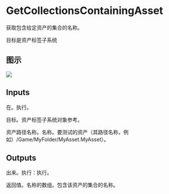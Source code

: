 # GetCollectionsContainingAsset

获取包含给定资产的集合的名称。

目标是资产标签子系统

## 图示

![]($-20221218-18013710.png)

## Inputs

在。执行。

目标。资产标签子系统对象参考。

资产路径名称。名称。要测试的资产（其路径名称，例如）/Game/MyFolder/MyAsset.MyAsset）。 

## Outputs

出来。执行：执行。

返回值。名称的数组。包含该资产的集合的名称。
